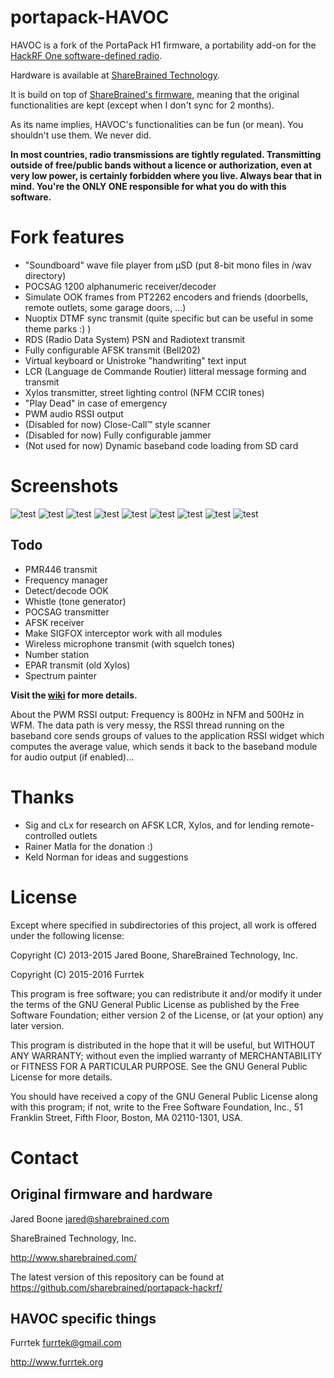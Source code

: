 # portapack-HAVOC

HAVOC is a fork of the PortaPack H1 firmware, a portability add-on for the [HackRF One software-defined radio](http://greatscottgadgets.com/hackrf/).

Hardware is available at [ShareBrained Technology](http://sharebrained.com/portapack).

It is build on top of [ShareBrained's firmware](https://github.com/sharebrained/portapack-hackrf/), meaning that the original functionalities are kept (except when I don't sync for 2 months).

As its name implies, HAVOC's functionalities can be fun (or mean). You shouldn't use them. We never did.

**In most countries, radio transmissions are tightly regulated. Transmitting outside of free/public bands without a licence or authorization, even at very low power, is certainly forbidden where you live. Always bear that in mind. You're the ONLY ONE responsible for what you do with this software.**

# Fork features

* "Soundboard" wave file player from µSD (put 8-bit mono files in /wav directory)
* POCSAG 1200 alphanumeric receiver/decoder
* Simulate OOK frames from PT2262 encoders and friends (doorbells, remote outlets, some garage doors, ...)
* Nuoptix DTMF sync transmit (quite specific but can be useful in some theme parks :) )
* RDS (Radio Data System) PSN and Radiotext transmit
* Fully configurable AFSK transmit (Bell202)
* Virtual keyboard or Unistroke "handwriting" text input
* LCR (Language de Commande Routier) litteral message forming and transmit
* Xylos transmitter, street lighting control (NFM CCIR tones)
* "Play Dead" in case of emergency
* PWM audio RSSI output
* (Disabled for now) Close-Call™ style scanner
* (Disabled for now) Fully configurable jammer
* (Not used for now) Dynamic baseband code loading from SD card

# Screenshots

![test](pictures/ook_enc.png) ![test](pictures/pocsag.png) ![test](pictures/afsk.png)
![test](pictures/lcr.png) ![test](pictures/rds.png) ![test](pictures/xylos.png)
![test](pictures/soundboard.png) ![test](pictures/about.png) ![test](pictures/config.png)

## Todo

* PMR446 transmit
* Frequency manager
* Detect/decode OOK
* Whistle (tone generator)
* POCSAG transmitter
* AFSK receiver
* Make SIGFOX interceptor work with all modules
* Wireless microphone transmit (with squelch tones)
* Number station
* EPAR transmit (old Xylos)
* Spectrum painter

**Visit the [wiki](https://github.com/furrtek/portapack-havoc/wiki) for more details.**

About the PWM RSSI output: Frequency is 800Hz in NFM and 500Hz in WFM. The data path is very messy, the RSSI thread running on the baseband core sends groups of values to the application RSSI widget which computes the average value, which sends it back to the baseband module for audio output (if enabled)...

# Thanks

* Sig and cLx for research on AFSK LCR, Xylos, and for lending remote-controlled outlets
* Rainer Matla for the donation :)
* Keld Norman for ideas and suggestions

# License

Except where specified in subdirectories of this project, all work is offered under the following license:

Copyright (C) 2013-2015 Jared Boone, ShareBrained Technology, Inc.

Copyright (C) 2015-2016 Furrtek

This program is free software; you can redistribute it and/or
modify it under the terms of the GNU General Public License
as published by the Free Software Foundation; either version 2
of the License, or (at your option) any later version.

This program is distributed in the hope that it will be useful,
but WITHOUT ANY WARRANTY; without even the implied warranty of
MERCHANTABILITY or FITNESS FOR A PARTICULAR PURPOSE.  See the
GNU General Public License for more details.

You should have received a copy of the GNU General Public License
along with this program; if not, write to the Free Software
Foundation, Inc., 51 Franklin Street, Fifth Floor, Boston, MA
02110-1301, USA.

# Contact

## Original firmware and hardware

Jared Boone <jared@sharebrained.com>

ShareBrained Technology, Inc.

<http://www.sharebrained.com/>

The latest version of this repository can be found at
https://github.com/sharebrained/portapack-hackrf/

## HAVOC specific things

Furrtek <furrtek@gmail.com>

<http://www.furrtek.org>
